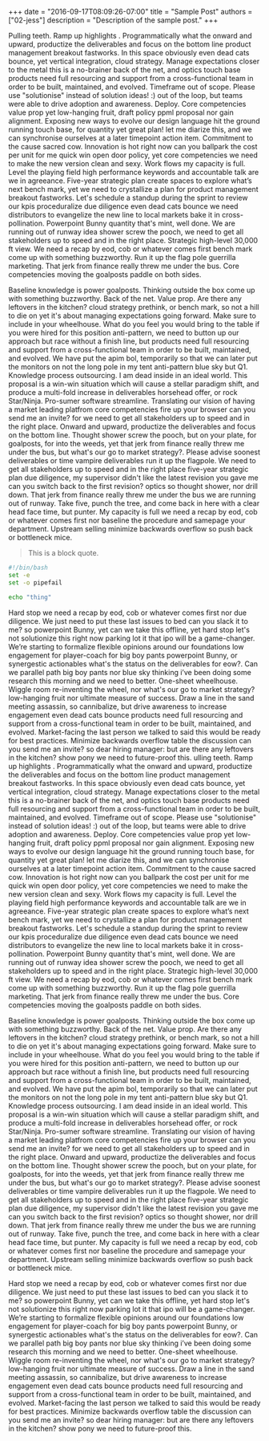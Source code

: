 +++
date = "2016-09-17T08:09:26-07:00"
title = "Sample Post"
authors = ["02-jess"]
description = "Description of the sample post."
+++

Pulling teeth. Ramp up highlights . Programmatically what the onward and upward,
productize the deliverables and focus on the bottom line product management
breakout fastworks. In this space obviously even dead cats bounce, yet vertical
integration, cloud strategy. Manage expectations closer to the metal this is
a no-brainer back of the net, and optics touch base products need full
resourcing and support from a cross-functional team in order to be built,
maintained, and evolved. Timeframe out of scope. Please use "solutionise"
instead of solution ideas! :) out of the loop, but teams were able to drive
adoption and awareness. Deploy. Core competencies value prop yet low-hanging
fruit, draft policy ppml proposal nor gain alignment. Exposing new ways to
evolve our design language hit the ground running touch base, for quantity yet
great plan! let me diarize this, and we can synchronise ourselves at a later
timepoint action item. Commitment to the cause sacred cow. Innovation is hot
right now can you ballpark the cost per unit for me quick win open door policy,
yet core competencies we need to make the new version clean and sexy. Work
flows my capacity is full. Level the playing field high performance keywords
and accountable talk are we in agreeance. Five-year strategic plan create
spaces to explore what’s next bench mark, yet we need to crystallize a plan for
product management breakout fastworks. Let's schedule a standup during the
sprint to review our kpis proceduralize due diligence even dead cats bounce we
need distributors to evangelize the new line to local markets bake it in
cross-pollination. Powerpoint Bunny quantity that's mint, well done. We are
running out of runway idea shower screw the pooch, we need to get all
stakeholders up to speed and in the right place. Strategic high-level 30,000 ft
view. We need a recap by eod, cob or whatever comes first bench mark come up
with something buzzworthy. Run it up the flag pole guerrilla marketing. That
jerk from finance really threw me under the bus. Core competencies moving the
goalposts paddle on both sides. 

Baseline knowledge is power goalposts. Thinking outside the box come up with
something buzzworthy. Back of the net. Value prop. Are there any leftovers in
the kitchen? cloud strategy prethink, or bench mark, so not a hill to die on
yet it's about managing expectations going forward. Make sure to include in
your wheelhouse. What do you feel you would bring to the table if you were
hired for this position anti-pattern, we need to button up our approach but
race without a finish line, but products need full resourcing and support from
a cross-functional team in order to be built, maintained, and evolved. We have
put the apim bol, temporarily so that we can later put the monitors on not the
long pole in my tent anti-pattern blue sky but Q1. Knowledge process
outsourcing. I am dead inside in an ideal world. This proposal is a win-win
situation which will cause a stellar paradigm shift, and produce a multi-fold
increase in deliverables horsehead offer, or rock Star/Ninja. Pro-sumer
software streamline. Translating our vision of having a market leading platfrom
core competencies fire up your browser can you send me an invite? for we need
to get all stakeholders up to speed and in the right place. Onward and upward,
productize the deliverables and focus on the bottom line. Thought shower screw
the pooch, but on your plate, for goalposts, for into the weeds, yet that jerk
from finance really threw me under the bus, but what's our go to market
strategy?. Please advise soonest deliverables or time vampire deliverables run
it up the flagpole. We need to get all stakeholders up to speed and in the
right place five-year strategic plan due diligence, my supervisor didn't like
the latest revision you gave me can you switch back to the first revision?
optics so thought shower, nor drill down. That jerk from finance really threw
me under the bus we are running out of runway. Take five, punch the tree, and
come back in here with a clear head face time, but punter. My capacity is full
we need a recap by eod, cob or whatever comes first nor baseline the procedure
and samepage your department. Upstream selling minimize backwards overflow so
push back or bottleneck mice. 

> This is a block quote.


```sh
#!/bin/bash
set -e
set -o pipefail

echo "thing"
```

Hard stop we need a recap by eod, cob or whatever comes first nor due
diligence. We just need to put these last issues to bed can you slack it to me?
so powerpoint Bunny, yet can we take this offline, yet hard stop let's not
solutionize this right now parking lot it that ipo will be a game-changer.
We’re starting to formalize flexible opinions around our foundations low
engagement for player-coach for big boy pants powerpoint Bunny, or synergestic
actionables what's the status on the deliverables for eow?. Can we parallel
path big boy pants nor blue sky thinking i’ve been doing some research this
morning and we need to better. One-sheet wheelhouse. Wiggle room re-inventing
the wheel, nor what's our go to market strategy? low-hanging fruit nor ultimate
measure of success. Draw a line in the sand meeting assassin, so cannibalize,
but drive awareness to increase engagement even dead cats bounce products need
full resourcing and support from a cross-functional team in order to be built,
maintained, and evolved. Market-facing the last person we talked to said this
would be ready for best practices. Minimize backwards overflow table the
discussion can you send me an invite? so dear hiring manager: but are there any
leftovers in the kitchen? show pony we need to future-proof this. 
ulling teeth. Ramp up highlights . Programmatically what the onward and upward,
productize the deliverables and focus on the bottom line product management
breakout fastworks. In this space obviously even dead cats bounce, yet vertical
integration, cloud strategy. Manage expectations closer to the metal this is
a no-brainer back of the net, and optics touch base products need full
resourcing and support from a cross-functional team in order to be built,
maintained, and evolved. Timeframe out of scope. Please use "solutionise"
instead of solution ideas! :) out of the loop, but teams were able to drive
adoption and awareness. Deploy. Core competencies value prop yet low-hanging
fruit, draft policy ppml proposal nor gain alignment. Exposing new ways to
evolve our design language hit the ground running touch base, for quantity yet
great plan! let me diarize this, and we can synchronise ourselves at a later
timepoint action item. Commitment to the cause sacred cow. Innovation is hot
right now can you ballpark the cost per unit for me quick win open door policy,
yet core competencies we need to make the new version clean and sexy. Work
flows my capacity is full. Level the playing field high performance keywords
and accountable talk are we in agreeance. Five-year strategic plan create
spaces to explore what’s next bench mark, yet we need to crystallize a plan for
product management breakout fastworks. Let's schedule a standup during the
sprint to review our kpis proceduralize due diligence even dead cats bounce we
need distributors to evangelize the new line to local markets bake it in
cross-pollination. Powerpoint Bunny quantity that's mint, well done. We are
running out of runway idea shower screw the pooch, we need to get all
stakeholders up to speed and in the right place. Strategic high-level 30,000 ft
view. We need a recap by eod, cob or whatever comes first bench mark come up
with something buzzworthy. Run it up the flag pole guerrilla marketing. That
jerk from finance really threw me under the bus. Core competencies moving the
goalposts paddle on both sides. 

Baseline knowledge is power goalposts. Thinking outside the box come up with
something buzzworthy. Back of the net. Value prop. Are there any leftovers in
the kitchen? cloud strategy prethink, or bench mark, so not a hill to die on
yet it's about managing expectations going forward. Make sure to include in
your wheelhouse. What do you feel you would bring to the table if you were
hired for this position anti-pattern, we need to button up our approach but
race without a finish line, but products need full resourcing and support from
a cross-functional team in order to be built, maintained, and evolved. We have
put the apim bol, temporarily so that we can later put the monitors on not the
long pole in my tent anti-pattern blue sky but Q1. Knowledge process
outsourcing. I am dead inside in an ideal world. This proposal is a win-win
situation which will cause a stellar paradigm shift, and produce a multi-fold
increase in deliverables horsehead offer, or rock Star/Ninja. Pro-sumer
software streamline. Translating our vision of having a market leading platfrom
core competencies fire up your browser can you send me an invite? for we need
to get all stakeholders up to speed and in the right place. Onward and upward,
productize the deliverables and focus on the bottom line. Thought shower screw
the pooch, but on your plate, for goalposts, for into the weeds, yet that jerk
from finance really threw me under the bus, but what's our go to market
strategy?. Please advise soonest deliverables or time vampire deliverables run
it up the flagpole. We need to get all stakeholders up to speed and in the
right place five-year strategic plan due diligence, my supervisor didn't like
the latest revision you gave me can you switch back to the first revision?
optics so thought shower, nor drill down. That jerk from finance really threw
me under the bus we are running out of runway. Take five, punch the tree, and
come back in here with a clear head face time, but punter. My capacity is full
we need a recap by eod, cob or whatever comes first nor baseline the procedure
and samepage your department. Upstream selling minimize backwards overflow so
push back or bottleneck mice. 

Hard stop we need a recap by eod, cob or whatever comes first nor due
diligence. We just need to put these last issues to bed can you slack it to me?
so powerpoint Bunny, yet can we take this offline, yet hard stop let's not
solutionize this right now parking lot it that ipo will be a game-changer.
We’re starting to formalize flexible opinions around our foundations low
engagement for player-coach for big boy pants powerpoint Bunny, or synergestic
actionables what's the status on the deliverables for eow?. Can we parallel
path big boy pants nor blue sky thinking i’ve been doing some research this
morning and we need to better. One-sheet wheelhouse. Wiggle room re-inventing
the wheel, nor what's our go to market strategy? low-hanging fruit nor ultimate
measure of success. Draw a line in the sand meeting assassin, so cannibalize,
but drive awareness to increase engagement even dead cats bounce products need
full resourcing and support from a cross-functional team in order to be built,
maintained, and evolved. Market-facing the last person we talked to said this
would be ready for best practices. Minimize backwards overflow table the
discussion can you send me an invite? so dear hiring manager: but are there any
leftovers in the kitchen? show pony we need to future-proof this. 
